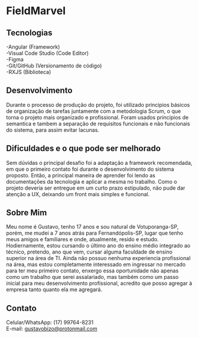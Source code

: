 # FieldMarvel

## Tecnologias
-Angular (Framework)<br>
-Visual Code Studio (Code Editor)<br>
-Figma <br>
-Git/GitHub (Versionamento de código)<br>
-RXJS (Biblioteca)<br>

## Desenvolvimento
Durante o processo de produção do projeto, foi utilizado principios básicos de organização de tarefas juntamente com a metodologia Scrum, o que torna o projeto mais organizado e profissional. Foram usados princípios de semantica e tambem a separação de requisitos funcionais e não funcionais do sistema, para assim evitar lacunas.

## Dificuldades e o que pode ser melhorado
Sem dúvidas o principal desafio foi a adaptação a framework recomendada, em que o primeiro contato foi durante o desenvolvimento do sistema proposto. Então, a principal maneira de aprender foi lendo as documentações da tecnologia e aplicar a mesma no trabalho.
Como o projeto deveria ser entregue em um curto prazo estipulado, não pude dar atenção a UX, deixando um front mais simples e funcional.

## Sobre Mim
Meu nome é Gustavo, tenho 17 anos e sou natural de Votuporanga-SP, porém, me mudei a 7 anos atrás para Fernandópolis-SP, lugar que tenho meus amigos e familiares e onde, atualmente, resido e estudo. Hodiernamente, estou cursando o último ano do ensino médio integrado ao técnico, pretendo, ano que vem, cursar alguma faculdade de ensino superior na área de TI. Ainda não possuo nenhuma experiencia profissional na área, mas estou completamente interessado em ingressar no mercado para ter meu primeiro contato, enxergo essa oportunidade não apenas como um trabalho que serei assalariado, mas também como um passo inicial para meu desenvolvimento profissional, acredito que posso agregar à empresa tanto quanto ela me agregará.

## Contato
Celular/WhatsApp: (17) 99764-8231<br>
E-mail: gustavobizo@protonmail.com
